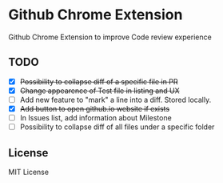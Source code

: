 Github Chrome Extension
=======================

Github Chrome Extension to improve Code review experience

TODO
----

 - [x] <del>Possibility to collapse diff of a specific file in PR</del>
 - [x] <del>Change appearence of Test file in listing and UX</del>
 - [ ] Add new feature to "mark" a line into a diff. Stored locally.
 - [x] <del>Add button to open github.io website if exists</del>
 - [ ] In Issues list, add information about Milestone
 - [ ] Possibility to collapse diff of all files under a specific folder

License
-------
MIT License

